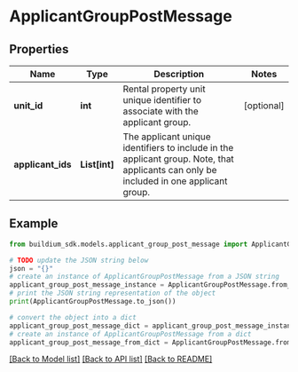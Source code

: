 # ApplicantGroupPostMessage


## Properties

Name | Type | Description | Notes
------------ | ------------- | ------------- | -------------
**unit_id** | **int** | Rental property unit unique identifier to associate with the applicant group. | [optional] 
**applicant_ids** | **List[int]** | The applicant unique identifiers to include in the applicant group. Note, that applicants can only be included in one applicant group. | 

## Example

```python
from buildium_sdk.models.applicant_group_post_message import ApplicantGroupPostMessage

# TODO update the JSON string below
json = "{}"
# create an instance of ApplicantGroupPostMessage from a JSON string
applicant_group_post_message_instance = ApplicantGroupPostMessage.from_json(json)
# print the JSON string representation of the object
print(ApplicantGroupPostMessage.to_json())

# convert the object into a dict
applicant_group_post_message_dict = applicant_group_post_message_instance.to_dict()
# create an instance of ApplicantGroupPostMessage from a dict
applicant_group_post_message_from_dict = ApplicantGroupPostMessage.from_dict(applicant_group_post_message_dict)
```
[[Back to Model list]](../README.md#documentation-for-models) [[Back to API list]](../README.md#documentation-for-api-endpoints) [[Back to README]](../README.md)


